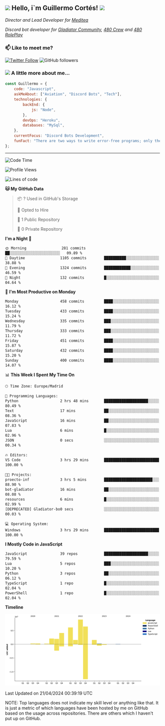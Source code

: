 <h2><img src="https://emojis.slackmojis.com/emojis/images/1531849430/4246/blob-sunglasses.gif?1531849430" width="30"/> Hello, i`m Guillermo Cortés! <img src="https://media.giphy.com/media/PiuVH04cd9JcmqqWKK/giphy.gif" width="50"></h2>
<p><em>Director and Lead Developer for <a href="https://mediteavirtual.es/">Meditea</a>
</em></p>
<p><em>Discord bot developer for <a href="https://discord.comunidadgladiator.com">Gladiator Community</a>, <a href="https://discord.gg/UpvpkUbGdA">480 Crew</a> and <a href="https://discord.gg/dmMRQgH3tu">480 RolePlay</a>
</em></p>

### 📫 Like to meet me?

[![Twitter Follow](https://img.shields.io/twitter/follow/concara3443?label=Follow)](https://twitter.com/intent/follow?screen_name=concara3443)
![GitHub followers](https://img.shields.io/github/followers/concara3443?label=Follow&style=social)

### <img src="https://media.giphy.com/media/WFZvB7VIXBgiz3oDXE/giphy.gif" width="50"> A little more about me...  

```javascript
const Guillermo = {
    code: "Javascript",
    askMeAbout: ["Aviation", "Discord Bots", "Tech"],
    technologies: {
        backEnd: {
            js: "Node",
        },
        devOps: "Heroku",
        databases: "MySql",
    },
    currentFocus: "Discord Bots Development",
    funFact: "There are two ways to write error-free programs; only the third one works"
};
```

---

<!--START_SECTION:waka-->
![Code Time](http://img.shields.io/badge/Code%20Time-406%20hrs%2034%20mins-blue)

![Profile Views](http://img.shields.io/badge/Profile%20Views-0-blue)

![Lines of code](https://img.shields.io/badge/From%20Hello%20World%20I%27ve%20Written-33.9%20million%20lines%20of%20code-blue)

**🐱 My GitHub Data** 

> 📦 ? Used in GitHub's Storage 
 > 
> 💼 Opted to Hire
 > 
> 📜 1 Public Repository 
 > 
> 🔑 0 Private Repository 
 > 
**I'm a Night 🦉** 

```text
🌞 Morning                281 commits         ██░░░░░░░░░░░░░░░░░░░░░░░   09.89 % 
🌆 Daytime                1105 commits        ██████████░░░░░░░░░░░░░░░   38.88 % 
🌃 Evening                1324 commits        ████████████░░░░░░░░░░░░░   46.59 % 
🌙 Night                  132 commits         █░░░░░░░░░░░░░░░░░░░░░░░░   04.64 % 
```
📅 **I'm Most Productive on Monday** 

```text
Monday                   458 commits         ████░░░░░░░░░░░░░░░░░░░░░   16.12 % 
Tuesday                  433 commits         ████░░░░░░░░░░░░░░░░░░░░░   15.24 % 
Wednesday                335 commits         ███░░░░░░░░░░░░░░░░░░░░░░   11.79 % 
Thursday                 333 commits         ███░░░░░░░░░░░░░░░░░░░░░░   11.72 % 
Friday                   451 commits         ████░░░░░░░░░░░░░░░░░░░░░   15.87 % 
Saturday                 432 commits         ████░░░░░░░░░░░░░░░░░░░░░   15.20 % 
Sunday                   400 commits         ████░░░░░░░░░░░░░░░░░░░░░   14.07 % 
```


📊 **This Week I Spent My Time On** 

```text
🕑︎ Time Zone: Europe/Madrid

💬 Programming Languages: 
Python                   2 hrs 48 mins       ████████████████████░░░░░   80.49 % 
Text                     17 mins             ██░░░░░░░░░░░░░░░░░░░░░░░   08.36 % 
JavaScript               16 mins             ██░░░░░░░░░░░░░░░░░░░░░░░   07.83 % 
Lua                      6 mins              █░░░░░░░░░░░░░░░░░░░░░░░░   02.96 % 
JSON                     0 secs              ░░░░░░░░░░░░░░░░░░░░░░░░░   00.34 % 

🔥 Editors: 
VS Code                  3 hrs 29 mins       █████████████████████████   100.00 % 

🐱‍💻 Projects: 
proecto-inf              3 hrs 5 mins        ██████████████████████░░░   88.90 % 
bot-gladiator            16 mins             ██░░░░░░░░░░░░░░░░░░░░░░░   08.08 % 
resources                6 mins              █░░░░░░░░░░░░░░░░░░░░░░░░   02.99 % 
[DEPRECATED] Gladiator-bo0 secs              ░░░░░░░░░░░░░░░░░░░░░░░░░   00.03 % 

💻 Operating System: 
Windows                  3 hrs 29 mins       █████████████████████████   100.00 % 
```

**I Mostly Code in JavaScript** 

```text
JavaScript               39 repos            ████████████████████░░░░░   79.59 % 
Lua                      5 repos             ███░░░░░░░░░░░░░░░░░░░░░░   10.20 % 
Python                   3 repos             ██░░░░░░░░░░░░░░░░░░░░░░░   06.12 % 
TypeScript               1 repo              █░░░░░░░░░░░░░░░░░░░░░░░░   02.04 % 
PowerShell               1 repo              █░░░░░░░░░░░░░░░░░░░░░░░░   02.04 % 
```



**Timeline**

![Lines of Code chart](https://raw.githubusercontent.com/Concara3443/Concara3443/main/assets/bar_graph.png)


 Last Updated on 21/04/2024 00:39:19 UTC
<!--END_SECTION:waka-->

NOTE: Top languages does not indicate my skill level or anything like that. It is just a metric of which languages have been hosted by me on GitHub based on the usage across repositories. There are others which I haven't put up on GitHub.
